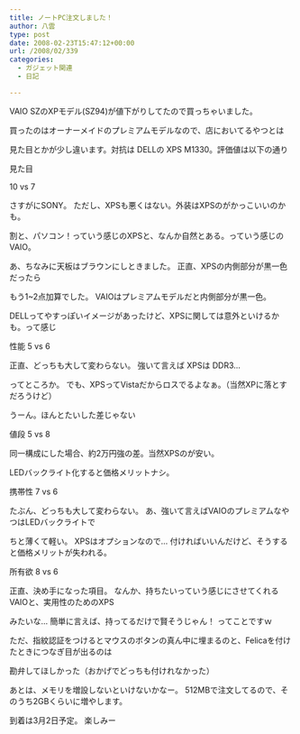 ```yaml
---
title: ノートPC注文しました！
author: 八雲
type: post
date: 2008-02-23T15:47:12+00:00
url: /2008/02/339
categories:
  - ガジェット関連
  - 日記

---
```

VAIO SZのXPモデル(SZ94)が値下がりしてたので買っちゃいました。
  
買ったのはオーナーメイドのプレミアムモデルなので、店においてるやつとは
  
見た目とかが少し違います。対抗は DELLの XPS M1330。評価値は以下の通り

見た目
  
10 vs 7
  
さすがにSONY。 ただし、XPSも悪くはない。外装はXPSのがかっこいいのかも。
  
割と、パソコン！っていう感じのXPSと、なんか自然とある。っていう感じのVAIO。
  
あ、ちなみに天板はブラウンにしときました。 正直、XPSの内側部分が黒一色だったら
  
もう1~2点加算でした。 VAIOはプレミアムモデルだと内側部分が黒一色。
  
DELLってやすっぽいイメージがあったけど、XPSに関しては意外といけるかも。って感じ

性能 5 vs 6
  
正直、どっちも大して変わらない。 強いて言えば XPSは DDR3…
  
ってところか。 でも、XPSってVistaだからロスでるよなぁ。（当然XPに落とすだろうけど）
  
うーん。ほんとたいした差じゃない

値段 5 vs 8
  
同一構成にした場合、約2万円強の差。当然XPSのが安い。
  
LEDバックライト化すると価格メリットナシ。

携帯性 7 vs 6
  
たぶん、どっちも大して変わらない。 あ、強いて言えばVAIOのプレミアムなやつはLEDバックライトで
  
ちと薄くて軽い。 XPSはオプションなので… 付ければいいんだけど、そうすると価格メリットが失われる。

所有欲 8 vs 6
  
正直、決め手になった項目。 なんか、持ちたいっていう感じにさせてくれるVAIOと、実用性のためのXPS
  
みたいな… 簡単に言えば、持ってるだけで賢そうじゃん！ ってことですｗ
  
ただ、指紋認証をつけるとマウスのボタンの真ん中に埋まるのと、Felicaを付けたときにつなぎ目が出るのは
  
勘弁してほしかった（おかげでどっちも付けれなかった）

あとは、メモリを増設しないといけないかなー。 512MBで注文してるので、そのうち2GBくらいに増やします。
  
到着は3月2日予定。 楽しみー